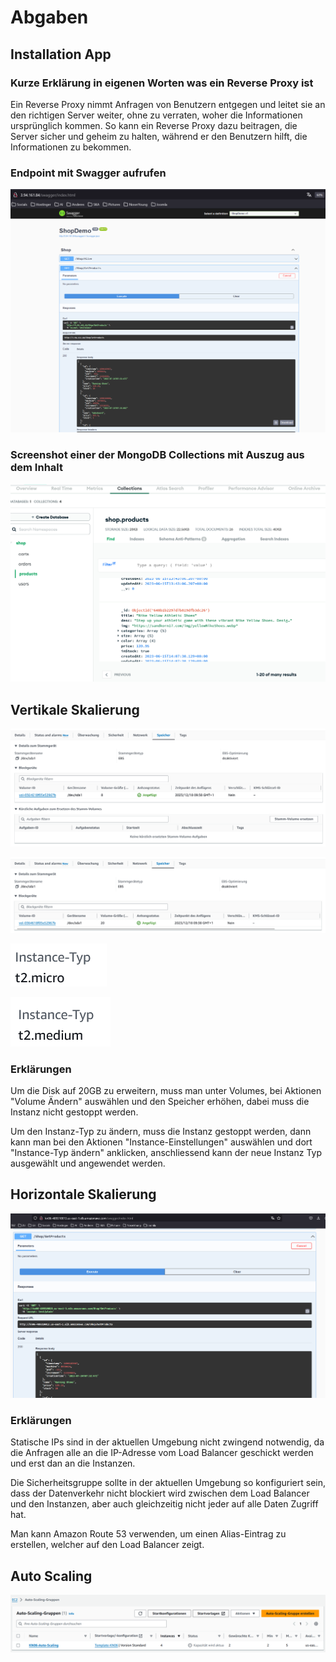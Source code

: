 # Abgaben

## Installation App

### Kurze Erklärung in eigenen Worten was ein Reverse Proxy ist

Ein Reverse Proxy nimmt Anfragen von Benutzern entgegen und leitet sie an den richtigen Server weiter, ohne zu verraten, woher die Informationen ursprünglich kommen. So kann ein Reverse Proxy dazu beitragen, die Server sicher und geheim zu halten, während er den Benutzern hilft, die Informationen zu bekommen.

### Endpoint mit Swagger aufrufen

![mongoCollections](screenshots/swaggerApi.png)

### Screenshot einer der MongoDB Collections mit Auszug aus dem Inhalt

![mongoCollections](screenshots/mongoCollections.png)

## Vertikale Skalierung

![vorher](screenshots/vorher.png)

![nachher](screenshots/nachher.png)

![t2micro](screenshots/t2micro.png)

![t2medium](screenshots/t2medium.png)

### Erklärungen

Um die Disk auf 20GB zu erweitern, muss man unter Volumes, bei Aktionen "Volume Ändern" auswählen und den Speicher erhöhen, dabei muss die Instanz nicht gestoppt werden.

Um den Instanz-Typ zu ändern, muss die Instanz gestoppt werden, dann kann man bei den Aktionen "Instance-Einstellungen" auswählen und dort "Instance-Typ ändern" anklicken, anschliessend kann der neue Instanz Typ ausgewählt und angewendet werden.

## Horizontale Skalierung

![loadBalancerSwagger](screenshots/loadBalancerSwagger.png)

### Erklärungen

Statische IPs sind in der aktuellen Umgebung nicht zwingend notwendig, da die Anfragen alle an die IP-Adresse vom Load Balancer geschickt werden und erst dan an die Instanzen.

Die Sicherheitsgruppe sollte in der aktuellen Umgebung so konfiguriert sein, dass der Datenverkehr nicht blockiert wird zwischen dem Load Balancer und den Instanzen, aber auch gleichzeitig nicht jeder auf alle Daten Zugriff hat.

Man kann Amazon Route 53 verwenden, um einen Alias-Eintrag zu erstellen, welcher auf den Load Balancer zeigt.

## Auto Scaling

![Auto Scaling](screenshots/AutoScaling.png)

